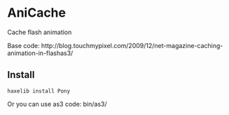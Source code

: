 <h1>AniCache</h1>
Cache flash animation
<p>Base code: http://blog.touchmypixel.com/2009/12/net-magazine-caching-animation-in-flashas3/</p>
<h2>Install</h2>
<code>haxelib install Pony</code>
<p>Or you can use as3 code: bin/as3/</p>